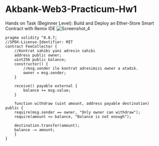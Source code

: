 # Akbank-Web3-Practicum-Hw1
Hands on Task (Beginner Level): Build and Deploy an Ether-Store Smart Contract with Remix IDE
![Screenshot_4](https://user-images.githubusercontent.com/67005954/192044520-f7b8c3fd-a81a-4b43-89ef-8fcdcab42684.png)

```Solidity
pragma solidity ^0.8.7;
//SPDX-License-Identifier: MIT
contract FeeCollector {
    //Kontrat sahibi yani adresin sahibi
    address public owner;
    uint256 public balance;
    constructor() {
        //msg.sender ile kontrat adresimizi owner a atadık.
        owner = msg.sender;
    }

    receive() payable external {
        balance += msg.value;
    }

    function withdraw (uint amount, address payable destination) public {
    require(msg.sender == owner, "Only owner can withdraw");
    require(amount <= balance, "Balance is not enough");

    destination.transfer(amount);
    balance -= amount;
    }
}
```
